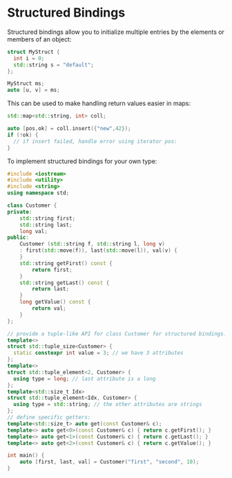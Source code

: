 # Structured Bindings

Structured bindings allow you to initialize multiple entries by the elements or members of an object:

```cpp
struct MyStruct {
  int i = 0;
  std::string s = "default";
};

MyStruct ms;
auto [u, v] = ms;
```

This can be used to make handling return values easier in maps:

```cpp
std::map<std::string, int> coll;

auto [pos,ok] = coll.insert({"new",42});
if (!ok) {
  // if insert failed, handle error using iterator pos:
}
```

To implement structured bindings for your own type:

```cpp
#include <iostream>
#include <utility>
#include <string>
using namespace std;

class Customer {
private:
    std::string first;
    std::string last;
    long val;
public:
    Customer (std::string f, std::string l, long v)
    : first(std::move(f)), last(std::move(l)), val(v) {
    }
    std::string getFirst() const {
        return first;
    }
    std::string getLast() const {
        return last;
    }
    long getValue() const {
        return val;
    }
};

// provide a tuple-like API for class Customer for structured bindings:
template<>
struct std::tuple_size<Customer> {
  static constexpr int value = 3; // we have 3 attributes
};
template<>
struct std::tuple_element<2, Customer> {
  using type = long; // last attribute is a long
};
template<std::size_t Idx>
struct std::tuple_element<Idx, Customer> {
  using type = std::string; // the other attributes are strings
};
// define specific getters:
template<std::size_t> auto get(const Customer& c);
template<> auto get<0>(const Customer& c) { return c.getFirst(); }
template<> auto get<1>(const Customer& c) { return c.getLast(); }
template<> auto get<2>(const Customer& c) { return c.getValue(); }

int main() {
    auto [first, last, val] = Customer("first", "second", 10);
}
```
